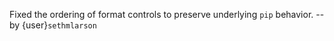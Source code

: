 Fixed the ordering of format controls to preserve underlying `pip` behavior.
-- by {user}`sethmlarson`
